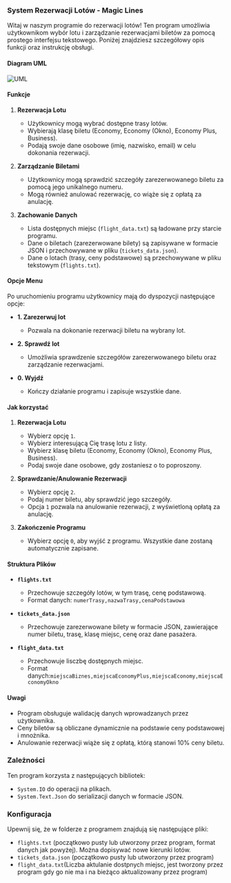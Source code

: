 ### System Rezerwacji Lotów - Magic Lines

Witaj w naszym programie do rezerwacji lotów! Ten program umożliwia użytkownikom wybór lotu i zarządzanie rezerwacjami biletów za pomocą prostego interfejsu tekstowego. Poniżej znajdziesz szczegółowy opis funkcji oraz instrukcję obsługi.

#### Diagram UML

![UML](https://github.com/sikl0/magiclines/assets/45985086/e75f112c-5582-454a-aab5-a12f6d01acd5)


#### Funkcje

1. **Rezerwacja Lotu**
   - Użytkownicy mogą wybrać dostępne trasy lotów.
   - Wybierają klasę biletu (Economy, Economy (Okno), Economy Plus, Business).
   - Podają swoje dane osobowe (imię, nazwisko, email) w celu dokonania rezerwacji.

2. **Zarządzanie Biletami**
   - Użytkownicy mogą sprawdzić szczegóły zarezerwowanego biletu za pomocą jego unikalnego numeru.
   - Mogą również anulować rezerwację, co wiąże się z opłatą za anulację.

3. **Zachowanie Danych**
   - Lista dostępnych miejsc (`flight_data.txt`) są ładowane przy starcie programu.
   - Dane o biletach (zarezerwowane bilety) są zapisywane w formacie JSON i przechowywane w pliku (`tickets_data.json`).
   - Dane o lotach (trasy, ceny podstawowe) są przechowywane w pliku tekstowym (`flights.txt`). 

#### Opcje Menu

Po uruchomieniu programu użytkownicy mają do dyspozycji następujące opcje:

- **1. Zarezerwuj lot**
  - Pozwala na dokonanie rezerwacji biletu na wybrany lot.

- **2. Sprawdź lot**
  - Umożliwia sprawdzenie szczegółów zarezerwowanego biletu oraz zarządzanie rezerwacjami.

- **0. Wyjdź**
  - Kończy działanie programu i zapisuje wszystkie dane.

#### Jak korzystać

1. **Rezerwacja Lotu**
   - Wybierz opcję `1`.
   - Wybierz interesującą Cię trasę lotu z listy.
   - Wybierz klasę biletu (Economy, Economy (Okno), Economy Plus, Business).
   - Podaj swoje dane osobowe, gdy zostaniesz o to poproszony.

2. **Sprawdzanie/Anulowanie Rezerwacji**
   - Wybierz opcję `2`.
   - Podaj numer biletu, aby sprawdzić jego szczegóły.
   - Opcja `1` pozwala na anulowanie rezerwacji, z wyświetloną opłatą za anulację.

3. **Zakończenie Programu**
   - Wybierz opcję `0`, aby wyjść z programu. Wszystkie dane zostaną automatycznie zapisane.

#### Struktura Plików

- **`flights.txt`**
  - Przechowuje szczegóły lotów, w tym trasę, cenę podstawową.
  - Format danych: `numerTrasy,nazwaTrasy,cenaPodstawowa`

- **`tickets_data.json`**
  - Przechowuje zarezerwowane bilety w formacie JSON, zawierające numer biletu, trasę, klasę miejsc, cenę oraz dane pasażera.

- **`flight_data.txt`**
  - Przechowuje lisczbę dostępnych miejsc.
  - Format danych:`miejscaBiznes,miejscaEconomyPlus,miejscaEconomy,miejscaEconomyOkno`

#### Uwagi

- Program obsługuje walidację danych wprowadzanych przez użytkownika.
- Ceny biletów są obliczane dynamicznie na podstawie ceny podstawowej i mnożnika.
- Anulowanie rezerwacji wiąże się z opłatą, którą stanowi 10% ceny biletu.

### Zależności

Ten program korzysta z następujących bibliotek:
- `System.IO` do operacji na plikach.
- `System.Text.Json` do serializacji danych w formacie JSON.

### Konfiguracja

Upewnij się, że w folderze z programem znajdują się następujące pliki:
- `flights.txt` (początkowo pusty lub utworzony przez program, format danych jak powyżej). Można dopisywać nowe kierunki lotów.
- `tickets_data.json` (początkowo pusty lub utworzony przez program)
- `flight_data.txt`(Liczba aktulanie dostpnych miejsc, jest tworzony przez program gdy go nie ma i na bieżąco aktualizowany przez program)
  
